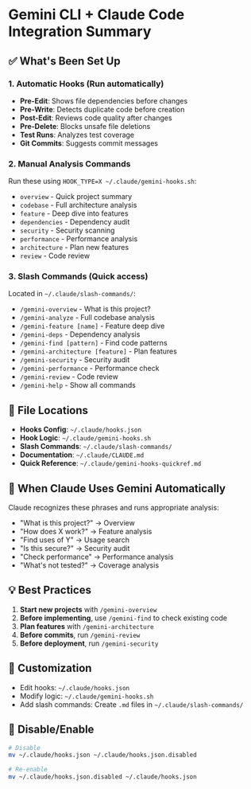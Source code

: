 # Gemini CLI + Claude Code Integration Summary

## ✅ What's Been Set Up

### 1. **Automatic Hooks** (Run automatically)
- **Pre-Edit**: Shows file dependencies before changes
- **Pre-Write**: Detects duplicate code before creation
- **Post-Edit**: Reviews code quality after changes
- **Pre-Delete**: Blocks unsafe file deletions
- **Test Runs**: Analyzes test coverage
- **Git Commits**: Suggests commit messages

### 2. **Manual Analysis Commands**
Run these using `HOOK_TYPE=X ~/.claude/gemini-hooks.sh`:
- `overview` - Quick project summary
- `codebase` - Full architecture analysis
- `feature` - Deep dive into features
- `dependencies` - Dependency audit
- `security` - Security scanning
- `performance` - Performance analysis
- `architecture` - Plan new features
- `review` - Code review

### 3. **Slash Commands** (Quick access)
Located in `~/.claude/slash-commands/`:
- `/gemini-overview` - What is this project?
- `/gemini-analyze` - Full codebase analysis
- `/gemini-feature [name]` - Feature deep dive
- `/gemini-deps` - Dependency analysis
- `/gemini-find [pattern]` - Find code patterns
- `/gemini-architecture [feature]` - Plan features
- `/gemini-security` - Security audit
- `/gemini-performance` - Performance check
- `/gemini-review` - Code review
- `/gemini-help` - Show all commands

## 📁 File Locations

- **Hooks Config**: `~/.claude/hooks.json`
- **Hook Logic**: `~/.claude/gemini-hooks.sh`
- **Slash Commands**: `~/.claude/slash-commands/`
- **Documentation**: `~/.claude/CLAUDE.md`
- **Quick Reference**: `~/.claude/gemini-hooks-quickref.md`

## 🎯 When Claude Uses Gemini Automatically

Claude recognizes these phrases and runs appropriate analysis:
- "What is this project?" → Overview
- "How does X work?" → Feature analysis
- "Find uses of Y" → Usage search
- "Is this secure?" → Security audit
- "Check performance" → Performance analysis
- "What's not tested?" → Coverage analysis

## 💡 Best Practices

1. **Start new projects** with `/gemini-overview`
2. **Before implementing**, use `/gemini-find` to check existing code
3. **Plan features** with `/gemini-architecture`
4. **Before commits**, run `/gemini-review`
5. **Before deployment**, run `/gemini-security`

## 🔧 Customization

- Edit hooks: `~/.claude/hooks.json`
- Modify logic: `~/.claude/gemini-hooks.sh`
- Add slash commands: Create `.md` files in `~/.claude/slash-commands/`

## 🚫 Disable/Enable

```bash
# Disable
mv ~/.claude/hooks.json ~/.claude/hooks.json.disabled

# Re-enable
mv ~/.claude/hooks.json.disabled ~/.claude/hooks.json
```